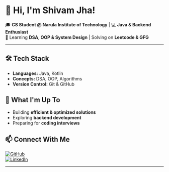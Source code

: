 # 👋 Hi, I'm Shivam Jha!

🎓 **CS Student @ Narula Institute of Technology** | 💻 **Java & Backend Enthusiast**  
🚀 Learning **DSA, OOP & System Design** | Solving on **Leetcode & GFG**  

---

## 🛠 Tech Stack  
- **Languages:** Java, Kotlin  
- **Concepts:** DSA, OOP, Algorithms  
- **Version Control:** Git & GitHub  

## 🚀 What I'm Up To  
- Building **efficient & optimized solutions**  
- Exploring **backend development**  
- Preparing for **coding interviews**  

## 📫 Connect With Me  
[![GitHub](https://img.shields.io/badge/GitHub-%23181717.svg?&style=for-the-badge&logo=github&logoColor=white)](https://github.com/ShivamJhaXXIII)  
[![LinkedIn](https://img.shields.io/badge/LinkedIn-%230A66C2.svg?&style=for-the-badge&logo=linkedin&logoColor=white)](https://www.linkedin.com/in/shivam-jha-67a177317/)  

---



